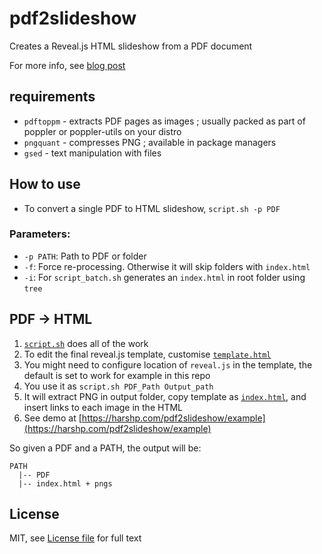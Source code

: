 # pdf2slideshow
Creates a Reveal.js HTML slideshow from a PDF document

For more info, see [blog post](https://harshp.com/dev/webdev/pdf2slideshow)

## requirements

- `pdftoppm` - extracts PDF pages as images ; usually packed as part of poppler or poppler-utils on your distro
- `pngquant` - compresses PNG ; available in package managers
- `gsed` - text manipulation with files

## How to use

- To convert a single PDF to HTML slideshow, `script.sh -p PDF`

### Parameters:
  - `-p PATH`: Path to PDF or folder
  - `-f`: Force re-processing. Otherwise it will skip folders with `index.html`
  - `-i`: For `script_batch.sh` generates an `index.html` in root folder using `tree`

## PDF -> HTML

1. [`script.sh`](script.sh) does all of the work
2. To edit the final reveal.js template, customise [`template.html`](template.html)
3. You might need to configure location of `reveal.js` in the template, the default is set to work for example in this repo
4. You use it as `script.sh PDF_Path Output_path`
5. It will extract PNG in output folder, copy template as [`index.html`](example/index.html), and insert links to each image in the HTML
6. See demo at [https://harshp.com/pdf2slideshow/example](https://harshp.com/pdf2slideshow/example)

So given a PDF and a PATH, the output will be:
```
PATH
  |-- PDF
  |-- index.html + pngs
```

## License

MIT, see [License file](LICENSE) for full text
